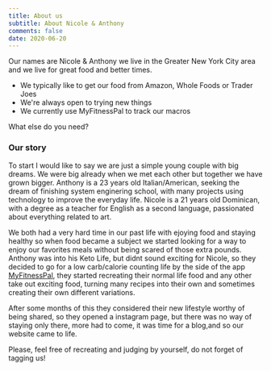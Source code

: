```yaml
---
title: About us
subtitle: About Nicole & Anthony
comments: false
date: 2020-06-20
---
```


Our names are Nicole & Anthony we live in the Greater New York City area and we live for great food and better times. 

- We typically like to get our food from Amazon, Whole Foods or Trader Joes
- We're always open to trying new things
- We currently use MyFitnessPal to track our macros

What else do you need?

### Our story

To start I would like to say we are just a simple young couple with big dreams. We were big already when we met each other but together we have grown bigger.
Anthony is a 23 years old Italian/American, seeking the dream of finishing system enginering school, with many projects using technology to improve the everyday life.
Nicole is a 21 years old Dominican, with a degree as a teacher for English as a second language, passionated about everything related to art. 

We both had a very hard time in our past life with ejoying food and staying healthy so when food became a subject we started looking for a way to enjoy our favorites meals without being scared of those extra pounds. Anthony was into his Keto Life, but didnt sound exciting for Nicole, so they decided to go for a low carb/calorie counting life by the side of the app [MyFitnessPal](https://myfitnesspal.com), they started recreating their normal life food and any other take out exciting food, turning many recipes into their own and sometimes creating their own different variations.

After some months of this they considered their new lifestyle worthy of being shared, so they opened a instagram page, but there was no way of staying only there, more had to come, it was time for a blog,and so our website came to life. 

Please, feel free of recreating and judging by yourself, do not forget of tagging us!
